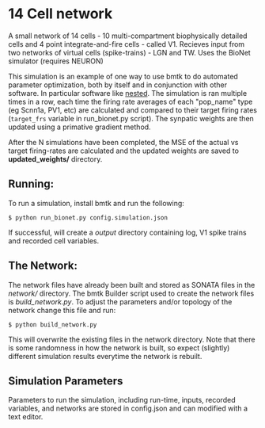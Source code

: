 # 14 Cell network

A small network of 14 cells - 10 multi-compartment biophysically detailed cells and 4 point integrate-and-fire cells -
called V1. Recieves input from two networks of virtual cells (spike-trains) - LGN and TW. Uses the BioNet simulator 
(requires NEURON)

This simulation is an example of one way to use bmtk to do automated parameter optimization, both by 
itself and in conjunction with other software. In particular software like [nested](https://github.com/neurosutras/nested).
The simulation is ran multiple times in a row, each time the firing rate averages of each "pop_name" type (eg Scnn1a,
PV1, etc) are calculated and compared to their target firing rates (```target_frs``` variable in run_bionet.py script).
The synpatic weights are then updated using a primative gradient method. 

After the N simulations have been completed, the MSE of the actual vs target firing-rates are calculated and the updated
weights are saved to **updated_weights/** directory.

## Running:
To run a simulation, install bmtk and run the following:
```
$ python run_bionet.py config.simulation.json
```
If successful, will create a *output* directory containing log, V1 spike trains and recorded cell variables.

## The Network:
The network files have already been built and stored as SONATA files in the *network/* directory. The bmtk Builder
script used to create the network files is *build_network.py*. To adjust the parameters and/or topology of the network
change this file and run:
```
$ python build_network.py
```
This will overwrite the existing files in the network directory. Note that there is some randomness in how the network
is built, so expect (slightly) different simulation results everytime the network is rebuilt.

## Simulation Parameters
Parameters to run the simulation, including run-time, inputs, recorded variables, and networks are stored in config.json
and can modified with a text editor.




